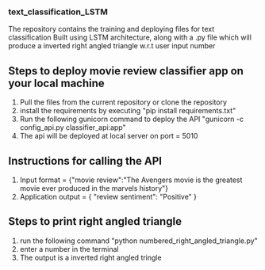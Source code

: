 
### text_classification_LSTM ###
The repository contains the training and deploying files for text classification Built using LSTM architecture, along with a .py file which will produce a inverted right angled triangle w.r.t user input number

## Steps to deploy movie review classifier app on your local machine
1. Pull the files from the current repository or clone the repository
2. install the requirements by executing "pip install requirements.txt"
3. Run the following gunicorn command to deploy the API "gunicorn -c config_api.py classifier_api:app"
4. The api will be deployed at local server on port = 5010

## Instructions for calling the API
1. Input format = {"movie review":"The Avengers movie is the greatest movie ever produced in the marvels history"}
2. Application output = { "review sentiment": "Positive" }

## Steps to print right angled triangle
1. run the following command "python numbered_right_angled_triangle.py"
2. enter a number in the terminal
3. The output is a inverted right angled tringle 
